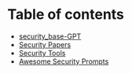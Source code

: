 # Table of contents

* [security_base-GPT](README.md)
* [Security Papers](security-papers.md)
* [Security Tools](security-tools.md)
* [Awesome Security Prompts](awesome-security-prompts.md)
